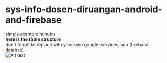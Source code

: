 # sys-info-dosen-diruangan-android-and-firebase
simple example huhuhu<br>
<b>here is the table structure</b><br>
don't forget to replace with your own google-services.json (firebase databse)<br>
![Alt text](https://github.com/iqbalfirzal/sys-info-dosen-diruangan-android-and-firebase/blob/master/table.PNG?raw=true "Table")
